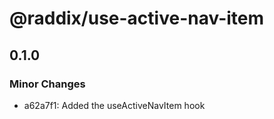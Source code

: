# @raddix/use-active-nav-item

## 0.1.0

### Minor Changes

- a62a7f1: Added the useActiveNavItem hook
